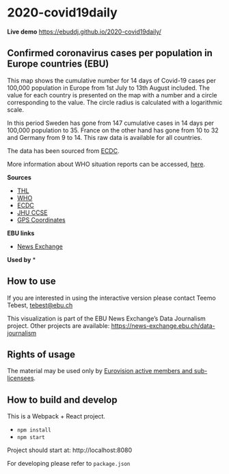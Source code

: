 # 2020-covid19daily

**Live demo** https://ebuddj.github.io/2020-covid19daily/

## Confirmed coronavirus cases per population in Europe countries (EBU)

This map shows the cumulative number for 14 days of Covid-19 cases per 100,000 population in Europe from 1st July to 13th August included. The value for each country is presented on the map with a number and a circle corresponding to the value. The circle radius is calculated with a logarithmic scale.

In this period Sweden has gone from 147 cumulative cases in 14 days per 100,000 population to 35. France on the other hand has gone from 10 to 32 and Germany from 9 to 14. This raw data is available for all countries.

The data has been sourced from [ECDC](https://www.ecdc.europa.eu/en/geographical-distribution-2019-ncov-cases).

More information about WHO situation reports can be accessed, [here](https://www.who.int/emergencies/diseases/novel-coronavirus-2019/situation-reports/).

**Sources**
* [THL](https://thl.fi/fi/web/infektiotaudit-ja-rokotukset/ajankohtaista/wuhanin-koronavirus)
* [WHO](https://www.who.int/emergencies/diseases/novel-coronavirus-2019/situation-reports/)
* [ECDC](https://www.ecdc.europa.eu/en/novel-coronavirus-china)
* [JHU CCSE](https://github.com/CSSEGISandData/COVID-19)
* [GPS Coordinates](https://www.gps-coordinates.net/)

**EBU links**
* [News Exchange](https://news-exchange.ebu.ch/item_detail/f7dc6108b1de46aff37f6d6596d0909f/2020_21037005)

**Used by**
* 

## How to use

If you are interested in using the interactive version please contact Teemo Tebest, tebest@ebu.ch

This visualization is part of the EBU News Exchange’s Data Journalism project. Other projects are available: https://news-exchange.ebu.ch/data-journalism

## Rights of usage

The material may be used only by [Eurovision active members and sub-licensees](https://www.ebu.ch/eurovision-news/members-and-sublicensees).

## How to build and develop

This is a Webpack + React project.

* `npm install`
* `npm start`

Project should start at: http://localhost:8080

For developing please refer to `package.json`